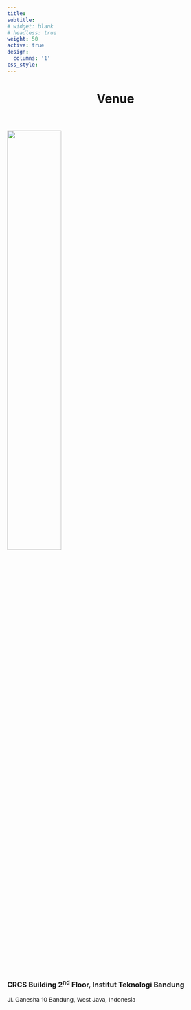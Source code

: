 ```yaml
---
title: 
subtitle:
# widget: blank
# headless: true
weight: 50
active: true
design:
  columns: '1'
css_style: 
---
```

<div class="container-md">
  <h1 style="text-align: center; margin-bottom: 3.6rem;">Venue</h1>
  <div class="row align-items-center">
    <div class="col-md-12 p-2">
      <img class="rounded img-fluid mx-auto d-block" src="media/CRCS.jpg" width="50%">
    </div>
    <!-- <div class="col-md-6 p-2">
      <img class="rounded" src="media/itb2.jpg" height=5rem>
    </div> -->
  </div>
  <div class="row">
    <div class="col text-center">
      <h3>CRCS Building 2<sup>nd</sup> Floor, Institut Teknologi Bandung</h3>
      <p style="font-size:0.85rem">Jl. Ganesha 10 Bandung, West Java, Indonesia
      </p>
      <!-- <h3>Institut Teknologi Bandung, CRCS Building, 2<sup>nd</sup> and 3<sup>rd</sup> floor</h3>
      <p style="font-size:0.85rem">All offline lecture, plenary talks and exhibition will be held on CRCS Building 3<sup>rd</sup> floor. The parallel and poster session will be held on CRCS Building 2<sup>nd</sup> floor.
      </p> -->
    </div>
  </div>
</div>
<!-- <div class="d-flex justify-content-center mt-5 mb-3">
      <p>
        <a href="venue/" class="tombol tombol3">{{< icon name="book-open" pack="fas">}} View more</a>
      </p>
<div> -->

<style>
  /********************************
* Buat tombol baru
********************************/
.tombol {
  background-color: #4CAF50;
  /* Green */
  border: none;
  color: white;
  /* padding: 16px 32px; */
  padding: 10px 40px;
  text-align: center;
  text-decoration: none;
  display: inline-block;
  font-size: 0.9rem;
  margin: 4px 2px;
  transition-duration: 0.4s;
  cursor: pointer;
}

.tombol3 {
  background-color: white;
  color: #CA4B6F;
  border: 2px solid #CA4B6F;
  border-radius: 0.5rem;
}

.tombol3:hover {
  background-color: #CA4B6F;
  color: white;
}
</style>